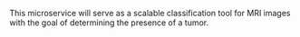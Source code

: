 This microservice will serve as a scalable classification tool for MRI images with the goal of determining the presence of a tumor. 
